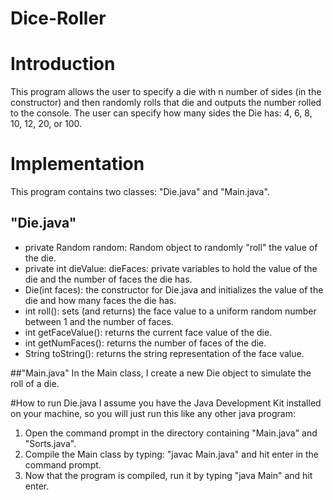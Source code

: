 # Dice-Roller

# Introduction
This program allows the user to specify a die with n number of sides (in the constructor) and then randomly rolls that die and outputs the number rolled to the console. The user can specify how many sides the Die has: 4, 6, 8, 10, 12, 20, or 100. 

# Implementation
This program contains two classes: "Die.java" and "Main.java". 

## "Die.java" 
*  private Random random: Random object to randomly "roll" the value of the die. 
*  private int dieValue: dieFaces: private variables to hold the value of the die and the number of faces the die has.
*  Die(int faces): the constructor for Die.java and initializes the value of the die and how many faces the die has. 
*  int roll(): sets (and returns) the face value to a uniform random number between 1 and the number of faces. 
*  int getFaceValue(): returns the current face value of the die. 
*  int getNumFaces(): returns the number of faces of the die. 
*  String toString(): returns the string representation of the face value.

##"Main.java" 
In the Main class, I create a new Die object to simulate the roll of a die. 

#How to run Die.java
I assume you have the Java Development Kit installed on your machine, so you will just run this like any other java program: 
  1.  Open the command prompt in the directory containing "Main.java" and "Sorts.java". 
  2.  Compile the Main class by typing: "javac Main.java" and hit enter in the command prompt. 
  3.  Now that the program is compiled, run it by typing "java Main" and hit enter.

